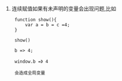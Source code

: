 1. 连续赋值如果有未声明的变量会出现问题,比如
   
        function show(){
            var a = b = c =4;
        }

        show()

        b => 4;
        
        window.b =》 4

        会造成全局变量

